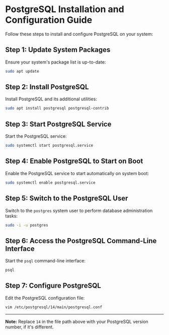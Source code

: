 # PostgreSQL Installation and Configuration Guide

Follow these steps to install and configure PostgreSQL on your system:

## Step 1: Update System Packages
Ensure your system's package list is up-to-date:

```bash
sudo apt update
```

## Step 2: Install PostgreSQL
Install PostgreSQL and its additional utilities:

```bash
sudo apt install postgresql postgresql-contrib
```

## Step 3: Start PostgreSQL Service
Start the PostgreSQL service:

```bash
sudo systemctl start postgresql.service
```

## Step 4: Enable PostgreSQL to Start on Boot
Enable the PostgreSQL service to start automatically on system boot:

```bash
sudo systemctl enable postgresql.service
```

## Step 5: Switch to the PostgreSQL User
Switch to the `postgres` system user to perform database administration tasks:

```bash
sudo -i -u postgres
```

## Step 6: Access the PostgreSQL Command-Line Interface
Start the `psql` command-line interface:

```bash
psql
```

## Step 7: Configure PostgreSQL
Edit the PostgreSQL configuration file:

```bash
vim /etc/postgresql/14/main/postgresql.conf
```

---

**Note:** Replace `14` in the file path above with your PostgreSQL version number, if it's different.
